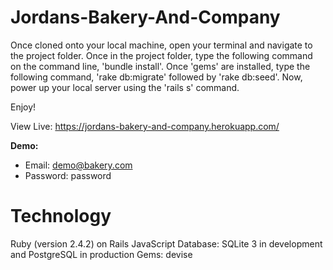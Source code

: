 # Jordans-Bakery-And-Company

Once cloned onto your local machine, open your terminal and navigate to the project folder.
Once in the project folder, type the following command on the command line, 'bundle install'.
Once 'gems' are installed, type the following command, 'rake db:migrate' followed by 'rake db:seed'.
Now, power up your local server using the 'rails s' command.

Enjoy!

View Live: https://jordans-bakery-and-company.herokuapp.com/

<strong>Demo:</strong>
- Email: demo@bakery.com
- Password: password
# Technology
Ruby (version 2.4.2) on Rails
JavaScript
Database: SQLite 3 in development and PostgreSQL in production
Gems:
devise
